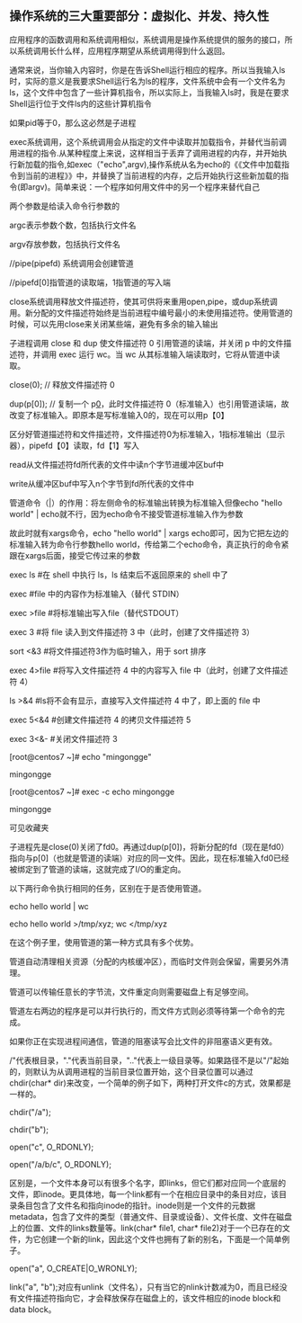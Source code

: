 ## 操作系统的三大重要部分：虚拟化、并发、持久性

应用程序的函数调用和系统调用相似，系统调用是操作系统提供的服务的接口，所以系统调用长什么样，应用程序期望从系统调用得到什么返回。

 

通常来说，当你输入内容时，你是在告诉Shell运行相应的程序。所以当我输入ls时，实际的意义是我要求Shell运行名为ls的程序，文件系统中会有一个文件名为ls，这个文件中包含了一些计算机指令，所以实际上，当我输入ls时，我是在要求Shell运行位于文件ls内的这些计算机指令

 

如果pid等于0，那么这必然是子进程

exec系统调用，这个系统调用会从指定的文件中读取并加载指令，并替代当前调用进程的指令.从某种程度上来说，这样相当于丢弃了调用进程的内存，并开始执行新加载的指令,如exec（"echo",argv),操作系统从名为echo的《《文件中加载指令到当前的进程》》中，并替换了当前进程的内存，之后开始执行这些新加载的指令(即argv)。简单来说：一个程序如何用文件中的另一个程序来替代自己

 

两个参数是给读入命令行参数的

argc表示参数个数，包括执行文件名

argv存放参数，包括执行文件名

 

//pipe(pipefd) 系统调用会创建管道

//pipefd[0]指管道的读取端，1指管道的写入端

 

close系统调用释放文件描述符，使其可供将来重用open,pipe，或dup系统调用。新分配的文件描述符始终是当前进程中编号最小的未使用描述符。使用管道的时候，可以先用close来关闭某些端，避免有多余的输入输出

 

子进程调用 close 和 dup 使文件描述符 0 引用管道的读端，并关闭 p 中的文件描述符，并调用 exec 运行 wc。当 wc 从其标准输入端读取时，它将从管道中读取。

close(0); // 释放文件描述符 0

dup(p[0]); // 复制一个 p[0](管道读端)，此时文件描述符 0（标准输入）也引用管道读端，故改变了标准输入。即原本是写标准输入0的，现在可以用p【0】

 

 

区分好管道描述符和文件描述符，文件描述符0为标准输入，1指标准输出（显示器），pipefd【0】读取，fd【1】写入

 

read从文件描述符fd所代表的文件中读n个字节进缓冲区buf中

write从缓冲区buf中写入n个字节到fd所代表的文件中

 

管道命令（|）的作用：将左侧命令的标准输出转换为标准输入但像echo "hello world" | echo就不行，因为echo命令不接受管道标准输入作为参数

故此时就有xargs命令，echo "hello world" | xargs echo即可，因为它把左边的标准输入转为命令行参数hello world，传给第二个echo命令，真正执行的命令紧跟在xargs后面，接受它传过来的参数

 

exec ls   #在 shell 中执行 ls，ls 结束后不返回原来的 shell 中了

exec    #file 中的内容作为标准输入（替代 STDIN）

exec >file #将标准输出写入file（替代STDOUT）

exec 3   #将 file 读入到文件描述符 3 中（此时，创建了文件描述符 3）

sort <&3  #将文件描述符3作为临时输入，用于 sort 排序

exec 4>file #将写入文件描述符 4 中的内容写入 file 中（此时，创建了文件描述符 4）

ls >&4  #ls将不会有显示，直接写入文件描述符 4 中了，即上面的 file 中

exec 5<&4 #创建文件描述符 4 的拷贝文件描述符 5

exec 3<&- #关闭文件描述符 3

[root@centos7 ~]# echo "mingongge"

mingongge

[root@centos7 ~]# exec -c echo mingongge

mingongge

可见收藏夹

 

 

子进程先是close(0)关闭了fd0。再通过dup(p[0])，将新分配的fd（现在是fd0）指向与p[0]（也就是管道的读端）对应的同一文件。因此，现在标准输入fd0已经被绑定到了管道的读端，这就完成了I/O的重定向。

以下两行命令执行相同的任务，区别在于是否使用管道。

echo hello world | wc

echo hello world >/tmp/xyz; wc </tmp/xyz

在这个例子里，使用管道的第一种方式具有多个优势。

管道自动清理相关资源（分配的内核缓冲区），而临时文件则会保留，需要另外清理。

管道可以传输任意长的字节流，文件重定向则需要磁盘上有足够空间。

管道左右两边的程序是可以并行执行的，而文件方式则必须等待第一个命令的完成。

如果你正在实现进程间通信，管道的阻塞读写会比文件的非阻塞语义更有效。

/"代表根目录，"."代表当前目录，".."代表上一级目录等。如果路径不是以"/"起始的，则默认为从调用进程的当前目录位置开始，这个目录位置可以通过chdir(char* dir)来改变，一个简单的例子如下，两种打开文件c的方式，效果都是一样的。

chdir("/a");

chdir("b");

open("c", O_RDONLY);

open("/a/b/c", O_RDONLY);

区别是，一个文件本身可以有很多个名字，即links，但它们都对应同一个底层的文件，即inode。更具体地，每一个link都有一个在相应目录中的条目对应，该目录条目包含了文件名和指向inode的指针。inode则是一个文件的元数据metadata，包含了文件的类型（普通文件、目录或设备）、文件长度、文件在磁盘上的位置、文件的links数量等。link(char* file1, char* file2)对于一个已存在的文件，为它创建一个新的link，因此这个文件也拥有了新的别名，下面是一个简单例子。

open("a", O_CREATE|O_WRONLY);

link("a", "b");对应有unlink（文件名），只有当它的nlink计数减为0，而且已经没有文件描述符指向它，才会释放保存在磁盘上的，该文件相应的inode block和data block。